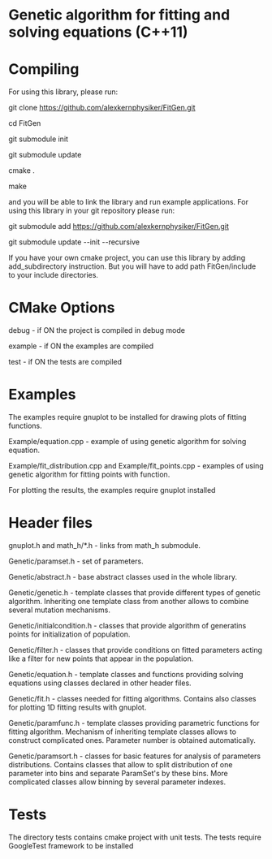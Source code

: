 Genetic algorithm for fitting and solving equations (C++11)
===========================================================



Compiling
=========
For using this library, please run:

git clone https://github.com/alexkernphysiker/FitGen.git

cd FitGen

git submodule init

git submodule update

cmake .

make

and you will be able to link the library and run example applications.
For using this library in your git repository please run:

git submodule add https://github.com/alexkernphysiker/FitGen.git

git submodule update --init --recursive

If you have your own cmake project, you can use this library by adding add_subdirectory instruction.
But you will have to add path FitGen/include to your include directories.



CMake Options
=============

debug - if ON the project is compiled in debug mode

example - if ON the examples are compiled

test - if ON the tests are compiled



Examples
========

The examples require gnuplot to be installed for drawing plots of fitting functions.

Example/equation.cpp - example of using genetic algorithm for solving equation.

Example/fit_distribution.cpp and Example/fit_points.cpp - examples of using genetic algorithm for fitting points with function.

For plotting the results, the examples require gnuplot installed


Header files
============

gnuplot.h and math_h/*.h - links from math_h submodule.

Genetic/paramset.h - set of parameters.

Genetic/abstract.h - base abstract classes used in the whole library.

Genetic/genetic.h - template classes that provide different types of genetic algorithm. 
Inheriting one template class from another allows to combine several mutation mechanisms.

Genetic/initialcondition.h - classes that provide algorithm of generatins points for initialization of population.

Genetic/filter.h - classes that provide conditions on fitted parameters acting like a filter for new points that appear in the population.

Genetic/equation.h - template classes and functions providing solving equations using classes declared in other header files.

Genetic/fit.h - classes needed for fitting algorithms. Contains also classes for plotting 1D fitting results with gnuplot.

Genetic/paramfunc.h - template classes providing parametric functions for fitting algorithm. 
Mechanism of inheriting template classes allows to construct complicated ones. 
Parameter number is obtained automatically.

Genetic/paramsort.h - classes for basic features for analysis of parameters distributions. 
Contains classes that allow to split distribution of one parameter into bins and separate ParamSet's by these bins.
More complicated classes allow binning by several parameter indexes.


Tests
=====

The directory tests contains cmake project with unit tests.
The tests require GoogleTest framework to be installed

